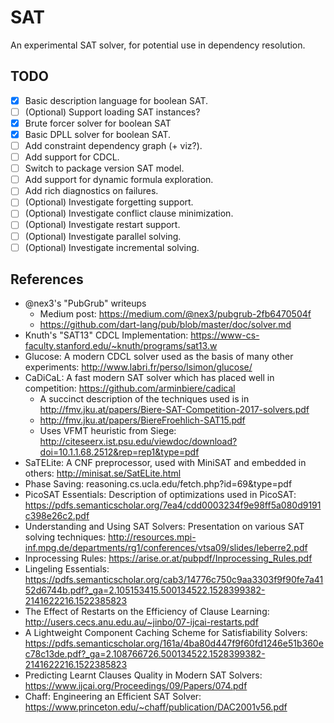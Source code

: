 # SAT

An experimental SAT solver, for potential use in dependency resolution.

## TODO

* [x] Basic description language for boolean SAT.
* [ ] (Optional) Support loading SAT instances?
* [x] Brute forcer solver for boolean SAT
* [x] Basic DPLL solver for boolean SAT.
* [ ] Add constraint dependency graph (+ viz?).
* [ ] Add support for CDCL.
* [ ] Switch to package version SAT model.
* [ ] Add support for dynamic formula exploration.
* [ ] Add rich diagnostics on failures.
* [ ] (Optional) Investigate forgetting support.
* [ ] (Optional) Investigate conflict clause minimization.
* [ ] (Optional) Investigate restart support.
* [ ] (Optional) Investigate parallel solving.
* [ ] (Optional) Investigate incremental solving.

## References

* @nex3's "PubGrub" writeups
  * Medium post: https://medium.com/@nex3/pubgrub-2fb6470504f
  * https://github.com/dart-lang/pub/blob/master/doc/solver.md
* Knuth's "SAT13" CDCL Implementation: https://www-cs-faculty.stanford.edu/~knuth/programs/sat13.w
* Glucose: A modern CDCL solver used as the basis of many other experiments: http://www.labri.fr/perso/lsimon/glucose/
* CaDiCaL: A fast modern SAT solver which has placed well in competition: https://github.com/arminbiere/cadical
  * A succinct description of the techniques used is in http://fmv.jku.at/papers/Biere-SAT-Competition-2017-solvers.pdf
  * http://fmv.jku.at/papers/BiereFroehlich-SAT15.pdf
  * Uses VFMT heuristic from Siege: http://citeseerx.ist.psu.edu/viewdoc/download?doi=10.1.1.68.2512&rep=rep1&type=pdf
* SaTELite: A CNF preprocessor, used with MiniSAT and embedded in others: http://minisat.se/SatELite.html
* Phase Saving: reasoning.cs.ucla.edu/fetch.php?id=69&type=pdf
* PicoSAT Essentials: Description of optimizations used in PicoSAT: https://pdfs.semanticscholar.org/7ea4/cdd0003234f9e98ff5a080d9191c398e26c2.pdf
* Understanding and Using SAT Solvers: Presentation on various SAT solving techniques: http://resources.mpi-inf.mpg.de/departments/rg1/conferences/vtsa09/slides/leberre2.pdf
* Inprocessing Rules: https://arise.or.at/pubpdf/Inprocessing_Rules.pdf
* Lingeling Essentials: https://pdfs.semanticscholar.org/cab3/14776c750c9aa3303f9f90fe7a4152d6744b.pdf?_ga=2.105153415.500134522.1528399382-2141622216.1522385823
* The Effect of Restarts on the Efficiency of Clause Learning: http://users.cecs.anu.edu.au/~jinbo/07-ijcai-restarts.pdf
* A Lightweight Component Caching Scheme for Satisfiability Solvers: https://pdfs.semanticscholar.org/161a/4ba80d447f9f60fd1246e51b360ec78c13de.pdf?_ga=2.108766726.500134522.1528399382-2141622216.1522385823
* Predicting Learnt Clauses Quality in Modern SAT Solvers: https://www.ijcai.org/Proceedings/09/Papers/074.pdf
* Chaff: Engineering an Efficient SAT Solver: https://www.princeton.edu/~chaff/publication/DAC2001v56.pdf
